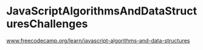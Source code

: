 # JavaScriptAlgorithmsAndDataStructuresChallenges
www.freecodecamp.org/learn/javascript-algorithms-and-data-structures
